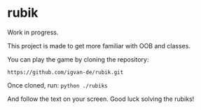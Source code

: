 # rubik

Work in progress.

This project is made to get more familiar with OOB and classes.

You can play the game by cloning the repository:

``https://github.com/igvan-de/rubik.git``

Once cloned, run:
``python ./rubiks``

And follow the text on your screen. Good luck solving the rubiks!
